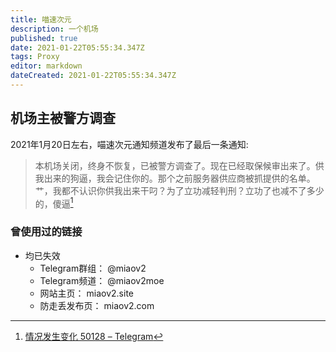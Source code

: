 ```yaml
---
title: 喵速次元
description: 一个机场
published: true
date: 2021-01-22T05:55:34.347Z
tags: Proxy
editor: markdown
dateCreated: 2021-01-22T05:55:34.347Z
---
```


## 机场主被警方调查

2021年1月20日左右，喵速次元通知频道发布了最后一条通知:

> 本机场关闭，终身不恢复，已被警方调查了。现在已经取保候审出来了。供我出来的狗逼，我会记住你的。那个之前服务器供应商被抓提供的名单。艹，我都不认识你供我出来干叼？为了立功减轻判刑？立功了也减不了多少的，傻逼[^miao_lw]

[^miao_lw]: [情况发生变化 50128 – Telegram](https://web.archive.org/web/20210122043110/https://t.me/s/status_is_changing/50128)

### 曾使用过的链接

+ 均已失效
    + Telegram群组： @miaov2
    + Telegram频道： @miaov2moe
    + 网站主页： miaov2.site
    + 防走丢发布页： miaov2.com
